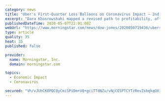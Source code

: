 ```yaml
---
category: news
title: "Uber's First-Quarter Loss Balloons on Coronavirus Impact — 2nd Update"
excerpt: "Dara Khosrowshahi mapped a revised path to profitability, after the coronavirus pandemic undermined ridership for the company resulting in a larger first-quarter loss. Mr. Khosrowshahi said Thursday that Uber plans $1 billion in fixed-cost cuts,"
publishedDateTime: 2020-05-07T22:01:00Z
webUrl: "https://www.morningstar.com/news/dow-jones/2020050719436/ubers-first-quarter-loss-balloons-on-coronavirus-impact-2nd-update"
type: article
quality: 35
heat: 35
published: false

provider:
  name: Morningstar, Inc.
  domain: morningstar.com

topics:
  - Economic Impact
  - Coronavirus

secured: "Vh/vJUhCK8PQCQyCmiSPiDm+VQ+gciTTdNZu/vNjCESPTCYTzRevZsbqkqOXifqiqE9H7gQSwO3FcYBPJksfYkPlBlr4RxLe9LncFB9IuGltMw1ohJnXJAvKRRXFq1nL4zBjQRA8LiFx8Ov7pYPP8CcfApuAiqns8w48u8NB/AQET0a1E/T1RG3OiQbM031yJcFXeNT1AJkQZZvtOHLwHpLVtJwK14xmyH3hM6ER3ExzdAl3fvh+Sjan3FRXJzWsNrjirumUqGuFJG3l+JkQo0n5V3z/wwZv4xOCAx2wuMeyMpsSOtiJR0MjFttSiuB3;KUxCJS2rVbN9AbsJ4crLwg=="
---
```


